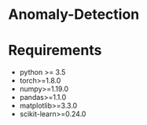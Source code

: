 # Anomaly-Detection

# Requirements

+ python >= 3.5
+ torch>=1.8.0
+ numpy>=1.19.0
+ pandas>=1.1.0
+ matplotlib>=3.3.0
+ scikit-learn>=0.24.0
